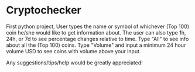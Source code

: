 # Cryptochecker
First python project, User types the name or symbol of whichever (Top 100) coin he/she would like to get information about.
The user can also type 1h, 24h, or 7d to see percentage changes relative to time. Type "All" to see info about all the (Top 100) coins.
Type "Volume" and input a minimum 24 hour volume USD to see coins with volume above your input. 

Any suggestions/tips/help would be greatly appreciated!
